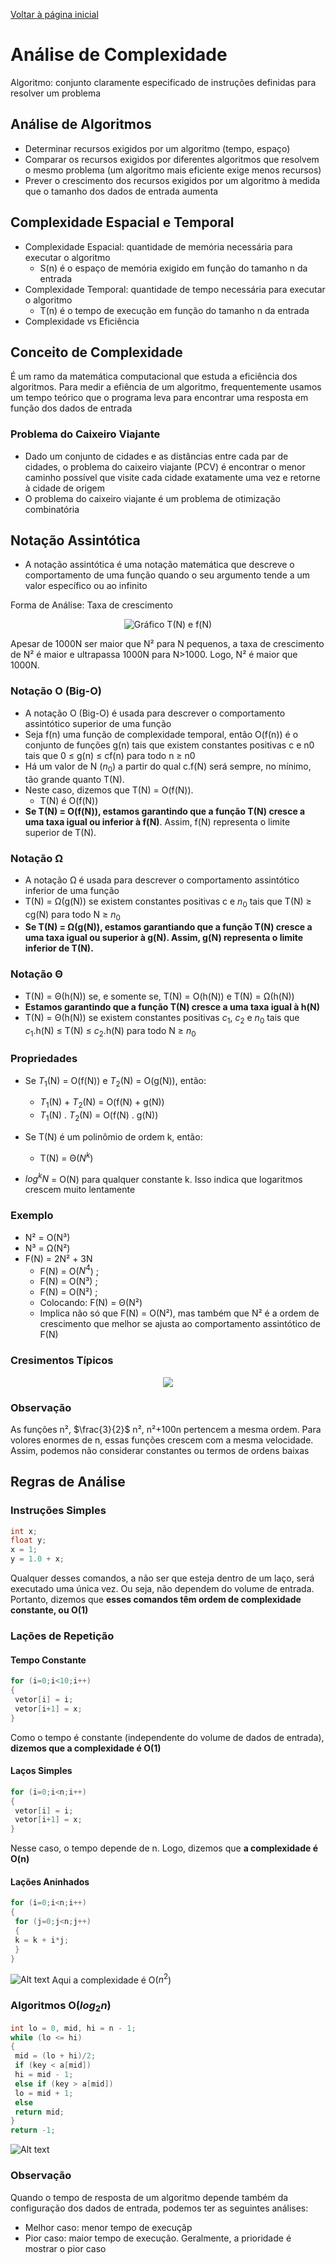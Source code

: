 [Voltar à página inicial](../README.md#sumário)
# Análise de Complexidade
Algoritmo: conjunto claramente especificado de instruções definidas para resolver um problema
## Análise de Algoritmos
- Determinar recursos exigidos por um algoritmo (tempo, espaço)
- Comparar os recursos exigidos por diferentes algoritmos que resolvem o mesmo problema (um algoritmo mais eficiente exige menos recursos)
- Prever o crescimento dos recursos exigidos por um algoritmo à medida que o tamanho dos dados de entrada aumenta
## Complexidade Espacial e Temporal
- Complexidade Espacial: quantidade de memória necessária para executar o algoritmo
    - S(n) é o espaço de memória exigido em função do tamanho n da entrada
- Complexidade Temporal: quantidade de tempo necessária para executar o algoritmo
    - T(n) é o tempo de execução em função do tamanho n da entrada
- Complexidade vs Eficiência
## Conceito de Complexidade
É um ramo da matemática computacional que estuda a eficiência dos algoritmos. Para medir a efiência de um algoritmo, frequentemente usamos um tempo teórico que o programa leva para encontrar uma resposta em função dos dados de entrada

### Problema do Caixeiro Viajante
- Dado um conjunto de cidades e as distâncias entre cada par de cidades, o problema do caixeiro viajante (PCV) é encontrar o menor caminho possível que visite cada cidade exatamente uma vez e retorne à cidade de origem
- O problema do caixeiro viajante é um problema de otimização combinatória

## Notação Assintótica
- A notação assintótica é uma notação matemática que descreve o comportamento de uma função quando o seu argumento tende a um valor específico ou ao infinito

Forma de Análise: Taxa de crescimento
<div align="center"><img src="grafico.png"alt="Gráfico T(N) e f(N)"></div>

Apesar de 1000N ser maior que N² para N pequenos, a taxa de crescimento de N² é maior e ultrapassa 1000N para N>1000. Logo, N² é maior que 1000N.

### Notação O (Big-O)
- A notação O (Big-O) é usada para descrever o comportamento assintótico superior de uma função
- Seja f(n) uma função de complexidade temporal, então O(f(n)) é o conjunto de funções g(n) tais que existem constantes positivas c e n0 tais que 0 ≤ g(n) ≤ cf(n) para todo n ≥ n0
- Há um valor de N ($n_0$) a partir do qual c.f(N) será
sempre, no mínimo, tão grande quanto T(N). 
- Neste caso, dizemos que T(N) = O(f(N)).
    - T(N) é O(f(N)) 
- **Se T(N) = O(f(N)), estamos garantindo que a função T(N) cresce a uma taxa igual ou inferior à f(N)**. Assim, f(N) representa o limite superior de T(N).
### Notação Ω
- A notação Ω é usada para descrever o comportamento assintótico inferior de uma função
- T(N) = Ω(g(N)) se existem constantes positivas c e $n_0$ tais que T(N) ≥ cg(N) para todo N ≥ $n_0$
- **Se T(N) = Ω(g(N)), estamos garantiando que a função T(N) cresce a uma taxa igual ou superior à g(N). Assim, g(N) representa o limite inferior de T(N).**

### Notação Θ
- T(N) = Θ(h(N)) se, e somente se, T(N) = O(h(N)) e T(N) = Ω(h(N))
- **Estamos garantindo que a função T(N) cresce a uma taxa igual à h(N)**
- T(N) = Θ(h(N)) se existem constantes positivas $c_1$, $c_2$ e $n_0$ tais que $c_1$.h(N) ≤ T(N) ≤ $c_2$.h(N) para todo N ≥ $n_0$
### Propriedades
- Se $T_1$(N) = O(f(N)) e $T_2$(N) = O(g(N)), então:
    - $T_1$(N) + $T_2$(N) = O(f(N) + g(N))
    - $T_1$(N) . $T_2$(N) = O(f(N) . g(N))

- Se T(N) é um polinômio de ordem k, então:
    - T(N) = Θ($N^k$)

- $log^kN$ = O(N) para qualquer constante k. Isso indica que logaritmos crescem muito lentamente

### Exemplo
<!--- T(N) = 2N² + 3N + 1
- T(N) = O(N²)-->
- N² = O(N³)
- N³ = Ω(N²)
- F(N) = 2N² + 3N
    - F(N) = O($N^4$) ; 
    - F(N) = O(N³) ; 
    - F(N) = O(N²) ;
    - Colocando: F(N) = Θ(N²)
    - Implica não só que F(N) = O(N²), mas também que N² é a ordem de crescimento que melhor se ajusta ao comportamento assintótico de F(N)
### Cresimentos Típicos
<div align="center"><img src="crescimentosTipicos.png"></div>

### Observação
As funções n², $\frac{3}{2}$ n², n²+100n pertencem a mesma ordem. Para volores enormes de n, essas funções crescem com a mesma velocidade. Assim, podemos não considerar constantes ou termos de ordens baixas

## Regras de Análise
### Instruções Simples
```c
int x;
float y;
x = 1;
y = 1.0 + x;
```
Qualquer desses comandos, a não ser que esteja dentro de um laço, será executado uma única vez. Ou seja, não dependem do volume de entrada. Portanto, dizemos que **esses comandos têm ordem de complexidade constante, ou O(1)**

### Lações de Repetição
#### Tempo Constante
```c
for (i=0;i<10;i++)
{
 vetor[i] = i;
 vetor[i+1] = x;
}
```
Como o tempo é constante (independente do volume de dados de entrada), **dizemos que a complexidade é O(1)**

#### Laços Simples
```c
for (i=0;i<n;i++)
{
 vetor[i] = i;
 vetor[i+1] = x;
}
```
Nesse caso, o tempo depende de n. Logo, dizemos que **a complexidade é O(n)**
#### Lações Aninhados
```c
for (i=0;i<n;i++)
{
 for (j=0;j<n;j++)
 {
 k = k + i*j;
 }
}
```
![Alt text](lacosAninhados.png)
Aqui a complexidade é O($n^2$)
### Algoritmos O($log_{2}n$)
```c
int lo = 0, mid, hi = n - 1;
while (lo <= hi)
{
 mid = (lo + hi)/2;
 if (key < a[mid])
 hi = mid - 1;
 else if (key > a[mid])
 lo = mid + 1;
 else
 return mid;
}
return -1;
```
![Alt text](complexidadeLogN.png)

### Observação
Quando o tempo de resposta de um algoritmo depende também da configuração dos dados de entrada, podemos ter as seguintes análises:
- Melhor caso: menor tempo de execuçãp
- Pior caso: maior tempo de execução. Geralmente, a prioridade é mostrar o pior caso